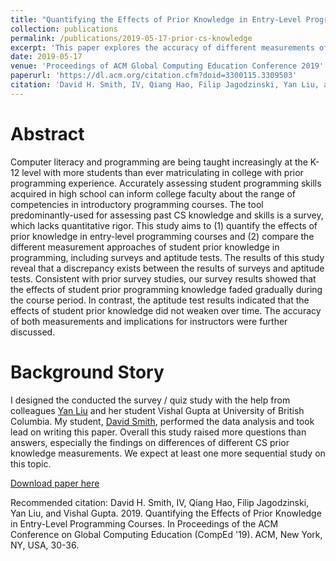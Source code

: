 ```yaml
---
title: "Quantifying the Effects of Prior Knowledge in Entry-Level Programming Courses"
collection: publications
permalink: /publications/2019-05-17-prior-cs-knowledge
excerpt: 'This paper explores the accuracy of different measurements of student prior knowledge in CS, and the effects of student prior knowledge in CS on their performance in CS1.'
date: 2019-05-17
venue: 'Proceedings of ACM Global Computing Education Conference 2019'
paperurl: 'https://dl.acm.org/citation.cfm?doid=3300115.3309503'
citation: 'David H. Smith, IV, Qiang Hao, Filip Jagodzinski, Yan Liu, and Vishal Gupta. 2019. Quantifying the Effects of Prior Knowledge in Entry-Level Programming Courses. In Proceedings of the ACM Conference on Global Computing Education (CompEd '19). ACM, New York, NY, USA, 30-36.'
---
```


Abstract
======
Computer literacy and programming are being taught increasingly at the K-12 level with more students than ever matriculating in college with prior programming experience. Accurately assessing student programming skills acquired in high school can inform college faculty about the range of competencies in introductory programming courses. The tool predominantly-used for assessing past CS knowledge and skills is a survey, which lacks quantitative rigor. This study aims to (1) quantify the effects of prior knowledge in entry-level programming courses and (2) compare the different measurement approaches of student prior knowledge in programming, including surveys and aptitude tests. The results of this study reveal that a discrepancy exists between the results of surveys and aptitude tests. Consistent with prior survey studies, our survey results showed that the effects of student prior programming knowledge faded gradually during the course period. In contrast, the aptitude test results indicated that the effects of student prior knowledge did not weaken over time. The accuracy of both measurements and implications for instructors were further discussed.

Background Story
======
I designed the conducted the survey / quiz study with the help from colleagues [Yan Liu](https://ecps.educ.ubc.ca/person/yan-liu/) and her student Vishal Gupta at University of British Columbia. My student, [David Smith](https://www.linkedin.com/in/david-smith-1b9499102), performed the data analysis and took lead on writing this paper. Overall this study raised more questions than answers, especially the findings on differences of different CS prior knowledge measurements. We expect at least one more sequential study on this topic.

[Download paper here](http://qhao.info/downloads/comped-2019.pdf)

Recommended citation: David H. Smith, IV, Qiang Hao, Filip Jagodzinski, Yan Liu, and Vishal Gupta. 2019. Quantifying the Effects of Prior Knowledge in Entry-Level Programming Courses. In Proceedings of the ACM Conference on Global Computing Education (CompEd '19). ACM, New York, NY, USA, 30-36.
